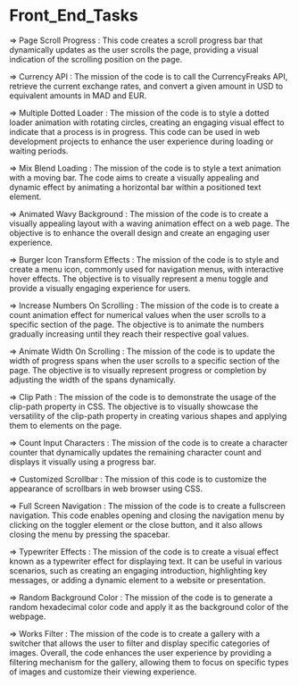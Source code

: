 # Front_End_Tasks

=> Page Scroll Progress : This code creates a scroll progress bar that dynamically updates as the user scrolls the page, providing a visual indication of the scrolling position on the page.

=> Currency API : The mission of the code is to call the CurrencyFreaks API, retrieve the current exchange rates, and convert a given amount in USD to equivalent amounts in MAD and EUR. 

=> Multiple Dotted Loader : The mission of the code is to style a dotted loader animation with rotating circles, creating an engaging visual effect to indicate that a process is in progress. This code can be used in web development projects to enhance the user experience during loading or waiting periods.

=> Mix Blend Loading : The mission of the code is to style a text animation with a moving bar. The code aims to create a visually appealing and dynamic effect by animating a horizontal bar within a positioned text element. 

=> Animated Wavy Background : The mission of the code is to create a visually appealing layout with a waving animation effect on a web page. The objective is to enhance the overall design and create an engaging user experience.

=> Burger Icon Transform Effects : The mission of the code is to style and create a menu icon, commonly used for navigation menus, with interactive hover effects. The objective is to visually represent a menu toggle and provide a visually engaging experience for users.

=> Increase Numbers On Scrolling : The mission of the code is to create a count animation effect for numerical values when the user scrolls to a specific section of the page. The objective is to animate the numbers gradually increasing until they reach their respective goal values. 

=> Animate Width On Scrolling : The mission of the code is to update the width of progress spans when the user scrolls to a specific section of the page. The objective is to visually represent progress or completion by adjusting the width of the spans dynamically.

=> Clip Path : The mission of the code is to demonstrate the usage of the clip-path property in CSS. The objective is to visually showcase the versatility of the clip-path property in creating various shapes and applying them to elements on the page.

=> Count Input Characters : The mission of the code is to create a character counter that dynamically updates the remaining character count and displays it visually using a progress bar.

=> Customized Scrollbar : The mission of this code is to customize the appearance of scrollbars in web browser using CSS. 

=> Full Screen Navigation : The mission of the code is to create a fullscreen navigation. This code enables opening and closing the navigation menu by clicking on the toggler element or the close button, and it also allows closing the menu by pressing the spacebar.

=> Typewriter Effects : The mission of the code is to create a visual effect known as a typewriter effect for displaying text. It can be useful in various scenarios, such as creating an engaging introduction, highlighting key messages, or adding a dynamic element to a website or presentation.

=> Random Background Color : The mission of the code is to generate a random hexadecimal color code and apply it as the background color of the webpage.

=> Works Filter : The mission of the code is to create a gallery with a switcher that allows the user to filter and display specific categories of images. Overall, the code enhances the user experience by providing a filtering mechanism for the gallery, allowing them to focus on specific types of images and customize their viewing experience.
